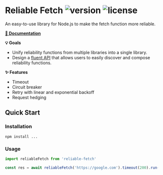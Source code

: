# Reliable Fetch ![version](https://img.shields.io/github/package-json/v/hachibu/reliable-fetch) ![license](https://img.shields.io/github/license/hachibu/reliable-fetch)

An easy-to-use library for Node.js to make the fetch function more reliable.

**[📖 Documentation](https://hachibu.github.io/reliable-fetch)**

**💡 Goals**

-   Unify reliability functions from multiple libraries into a single library.
-   Design a [fluent API](https://en.wikipedia.org/wiki/Fluent_interface) that allows users to easily discover and compose reliability functions.

**✨ Features**

-   Timeout
-   Circuit breaker
-   Retry with linear and exponential backoff
-   Request hedging

## Quick Start

### Installation

```
npm install ...
```

### Usage

```ts
import reliableFetch from 'reliable-fetch'

const res = await reliableFetch('https://google.com').timeout(200).run()
```
